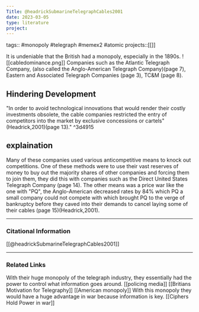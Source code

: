 ```yaml
---
Title: @headrickSubmarineTelegraphCables2001
date: 2023-03-05
type: literature
project:
---
```

tags:: #monopoly #telegraph #memex2 #atomic 
projects::[[]]

It is undeniable that the British had a monopoly, especially in the 1890s. ![[cabledominance.png]]
Companies such as the Atlantic Telegraph Company, (also called the Anglo-American Telegraph Company)(page 7), Eastern and Associated Telegraph Companies (page 3), TC&M (page 8). 
## Hindering Development
"In order to avoid technological innovations that would render their costly investments obsolete, the cable companies restricted the entry of competitors into the market by exclusive concessions or cartels"(Headrick,2001)(page 13)." ^3d4915
## explaination
Many of these companies used various anticompetitive means to knock out competitions. One of these methods were to use their vast reserves of money to buy out the majority shares of other companies and forcing them to join them, they did this with companies such as the Direct United States Telegraph Company (page 14). The other means was a price war like the one with "PQ", the Anglo-American decreased rates by 84% which PQ a small company could not compete with which brought PQ to the verge of bankruptcy before they caved into their demands to cancel laying some of their cables (page 15)(Headrick,2001).

---
### Citational Information

[[@headrickSubmarineTelegraphCables2001]]


---

### Related Links
With their huge monopoly of the telegraph industry, they essentially had the power to control what information goes around. [[policing media]]
[[Britians Motivation for Telegraphy]] [[American monopoly]] 
With this monopoly they would have a huge advantage in war because information is key. [[Ciphers Hold Power in war]]
